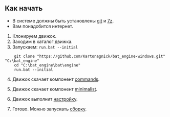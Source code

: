 ﻿
Как начать  
----------

- В системе должны быть установлены [git](https://git-scm.com/downloads) и [7z](https://www.7-zip.org).  
- Вам понадобится интернет.  

   
1. Клонируем движок.  
2. Заходим в каталог движка.  
3. Запускаем: `run.bat --initial`  

```
    git clone "https://github.com/Kartonagnick/bat_engine-windows.git" "C:\bat_engine"
    cd "C:\bat_engine\bat\engine"
    run.bat --initial
```

4. Движок скачает компонент [commands](https://github.com/Kartonagnick/cmd-windows "репозиторий командных утилит").  
5. Движок скачает компонент [minimalist](https://github.com/Kartonagnick/cmake-minimalist "репозиторий умного сценария cmake").  
6. Движок выполнит [настройку](001-settings.md).  

7. Готово. Можно запускать [сборку](002-commands.md).  



